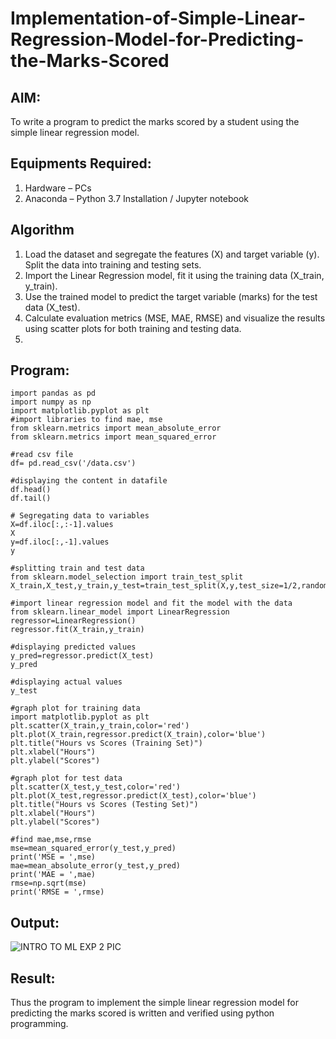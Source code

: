 # Implementation-of-Simple-Linear-Regression-Model-for-Predicting-the-Marks-Scored

## AIM:
To write a program to predict the marks scored by a student using the simple linear regression model.

## Equipments Required:
1. Hardware – PCs
2. Anaconda – Python 3.7 Installation / Jupyter notebook

## Algorithm
1. Load the dataset and segregate the features (X) and target variable (y). Split the data into training and testing sets.
2. Import the Linear Regression model, fit it using the training data (X_train, y_train).
3. Use the trained model to predict the target variable (marks) for the test data (X_test).
4. Calculate evaluation metrics (MSE, MAE, RMSE) and visualize the results using scatter plots for both training and testing data.
5. 
## Program:
```
import pandas as pd
import numpy as np
import matplotlib.pyplot as plt
#import libraries to find mae, mse
from sklearn.metrics import mean_absolute_error
from sklearn.metrics import mean_squared_error

#read csv file
df= pd.read_csv('/data.csv')

#displaying the content in datafile
df.head()
df.tail()

# Segregating data to variables
X=df.iloc[:,:-1].values
X
y=df.iloc[:,-1].values
y

#splitting train and test data
from sklearn.model_selection import train_test_split
X_train,X_test,y_train,y_test=train_test_split(X,y,test_size=1/2,random_state=0)

#import linear regression model and fit the model with the data
from sklearn.linear_model import LinearRegression
regressor=LinearRegression()
regressor.fit(X_train,y_train)

#displaying predicted values
y_pred=regressor.predict(X_test)
y_pred

#displaying actual values
y_test

#graph plot for training data
import matplotlib.pyplot as plt
plt.scatter(X_train,y_train,color='red')
plt.plot(X_train,regressor.predict(X_train),color='blue')
plt.title("Hours vs Scores (Training Set)")
plt.xlabel("Hours")
plt.ylabel("Scores")

#graph plot for test data
plt.scatter(X_test,y_test,color='red')
plt.plot(X_test,regressor.predict(X_test),color='blue')
plt.title("Hours vs Scores (Testing Set)")
plt.xlabel("Hours")
plt.ylabel("Scores")

#find mae,mse,rmse
mse=mean_squared_error(y_test,y_pred)
print('MSE = ',mse)
mae=mean_absolute_error(y_test,y_pred)
print('MAE = ',mae)
rmse=np.sqrt(mse)
print('RMSE = ',rmse)
```

## Output:
![INTRO TO ML EXP 2 PIC](https://github.com/user-attachments/assets/9b6272e2-6579-4bd4-a639-e9ecf2a1c537)

## Result:
Thus the program to implement the simple linear regression model for predicting the marks scored is written and verified using python programming.
